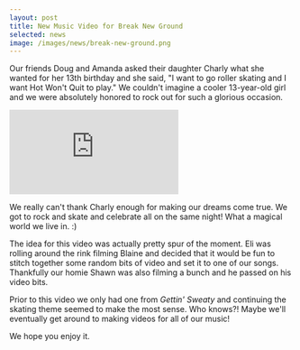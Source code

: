 ```yaml
---
layout: post
title: New Music Video for Break New Ground
selected: news
image: /images/news/break-new-ground.png
---
```


Our friends Doug and Amanda asked their daughter Charly what she wanted for her 13th birthday and she said, "I want to go roller skating and I want Hot Won't Quit to play." We couldn't imagine a cooler 13-year-old girl and we were absolutely honored to rock out for such a glorious occasion.

<div class="video-container">
<iframe src="https://www.youtube.com/embed/eWpQr9pDh_0" frameborder="0" webkitallowfullscreen mozallowfullscreen allowfullscreen></iframe>
</div>

We really can't thank Charly enough for making our dreams come true. We got to rock and skate and celebrate all on the same night! What a magical world we live in. :)

The idea for this video was actually pretty spur of the moment. Eli was rolling around the rink filming Blaine and decided that it would be fun to stitch together some random bits of video and set it to one of our songs. Thankfully our homie Shawn was also filming a bunch and he passed on his video bits.

Prior to this video we only had one from _Gettin' Sweaty_ and continuing the skating theme seemed to make the most sense. Who knows?! Maybe we'll eventually get around to making videos for all of our music!

We hope you enjoy it.
